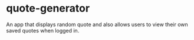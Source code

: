 # quote-generator
An app that displays random quote and also allows users to view their own saved quotes when logged in.
